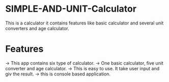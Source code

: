 # SIMPLE-AND-UNIT-Calculator
This is a calculator it contains features like basic calculator and several unit converters and age calculator.

# Features
-> This app contains six type of calculator.
-> One basic calculator, five unit converter and age calculator.
-> This is easy to use. It take user input and giv the result.
-> this is console based application.
